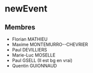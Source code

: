 # newEvent

## Membres
- Florian MATHIEU
- Maxime MONTEMURRO--CHEVRIER
- Paul DEVILLIERS
- Marie-Luc MOSELLE 
- Paul GSELL (Il est bg en vrai)
- Quentin GUIONNAUD